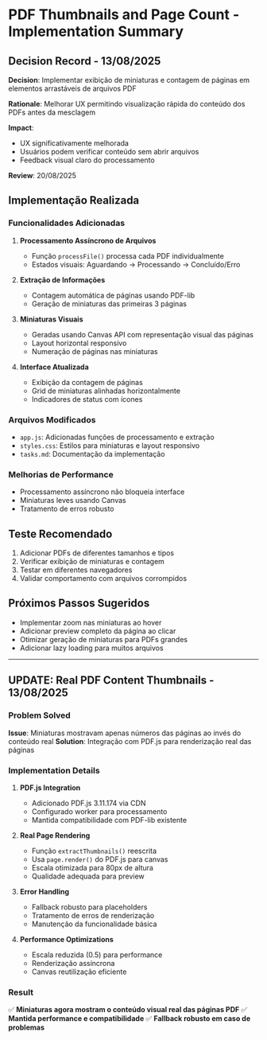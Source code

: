 # PDF Thumbnails and Page Count - Implementation Summary

## Decision Record - 13/08/2025

**Decision**: Implementar exibição de miniaturas e contagem de páginas em elementos arrastáveis de arquivos PDF

**Rationale**: Melhorar UX permitindo visualização rápida do conteúdo dos PDFs antes da mesclagem

**Impact**: 
- UX significativamente melhorada
- Usuários podem verificar conteúdo sem abrir arquivos
- Feedback visual claro do processamento

**Review**: 20/08/2025

## Implementação Realizada

### Funcionalidades Adicionadas

1. **Processamento Assíncrono de Arquivos**
   - Função `processFile()` processa cada PDF individualmente
   - Estados visuais: Aguardando → Processando → Concluído/Erro

2. **Extração de Informações**
   - Contagem automática de páginas usando PDF-lib
   - Geração de miniaturas das primeiras 3 páginas

3. **Miniaturas Visuais**
   - Geradas usando Canvas API com representação visual das páginas
   - Layout horizontal responsivo
   - Numeração de páginas nas miniaturas

4. **Interface Atualizada**
   - Exibição da contagem de páginas
   - Grid de miniaturas alinhadas horizontalmente
   - Indicadores de status com ícones

### Arquivos Modificados

- `app.js`: Adicionadas funções de processamento e extração
- `styles.css`: Estilos para miniaturas e layout responsivo
- `tasks.md`: Documentação da implementação

### Melhorias de Performance

- Processamento assíncrono não bloqueia interface
- Miniaturas leves usando Canvas
- Tratamento de erros robusto

## Teste Recomendado

1. Adicionar PDFs de diferentes tamanhos e tipos
2. Verificar exibição de miniaturas e contagem
3. Testar em diferentes navegadores
4. Validar comportamento com arquivos corrompidos

## Próximos Passos Sugeridos

- Implementar zoom nas miniaturas ao hover
- Adicionar preview completo da página ao clicar
- Otimizar geração de miniaturas para PDFs grandes
- Adicionar lazy loading para muitos arquivos

---

## UPDATE: Real PDF Content Thumbnails - 13/08/2025

### Problem Solved
**Issue**: Miniaturas mostravam apenas números das páginas ao invés do conteúdo real
**Solution**: Integração com PDF.js para renderização real das páginas

### Implementation Details

1. **PDF.js Integration**
   - Adicionado PDF.js 3.11.174 via CDN
   - Configurado worker para processamento
   - Mantida compatibilidade com PDF-lib existente

2. **Real Page Rendering**
   - Função `extractThumbnails()` reescrita
   - Usa `page.render()` do PDF.js para canvas
   - Escala otimizada para 80px de altura
   - Qualidade adequada para preview

3. **Error Handling**
   - Fallback robusto para placeholders
   - Tratamento de erros de renderização
   - Manutenção da funcionalidade básica

4. **Performance Optimizations**
   - Escala reduzida (0.5) para performance
   - Renderização assíncrona
   - Canvas reutilização eficiente

### Result
✅ **Miniaturas agora mostram o conteúdo visual real das páginas PDF**
✅ **Mantida performance e compatibilidade**
✅ **Fallback robusto em caso de problemas**
